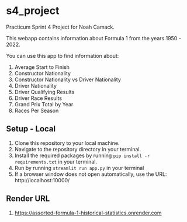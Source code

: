 # s4_project
Practicum Sprint 4 Project for Noah Camack. 

This webapp contains information about Formula 1 from the years 1950 - 2022.

You can use this app to find information about:
1. Average Start to Finish
2. Constructor Nationality
3. Constructor Nationality vs Driver Nationality
4. Driver Nationality 
5. Driver Qualifying Results 
6. Driver Race Results 
7. Grand Prix Total by Year
8. Races Per Season


## Setup - Local
1. Clone this repository to your local machine.
2. Navigate to the repository directory in your terminal.
3. Install the required packages by running `pip install -r requirements.txt` in your terminal.
4. Run by running `streamlit run app.py` in your terminal
5. If a browser window does not open automatically, use the URL: http://localhost:10000/


## Render URL
1. https://assorted-formula-1-historical-statistics.onrender.com